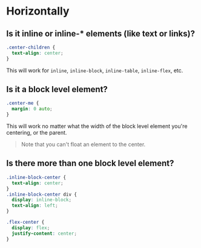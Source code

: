 # Horizontally

## Is it inline or inline-* elements (like text or links)?

```css
.center-children {
  text-align: center;
}
```

This will work for `inline`, `inline-block`, `inline-table`, `inline-flex`, etc.

## Is it a block level element?

```css
.center-me {
  margin: 0 auto;
}
```

This will work no matter what the width of the block level element you're centering, or the parent.

> Note that you can't float an element to the center.

## Is there more than one block level element?

```css
.inline-block-center {
  text-align: center;
}
.inline-block-center div {
  display: inline-block;
  text-align: left;
}

.flex-center {
  display: flex;
  justify-content: center;
}
```
